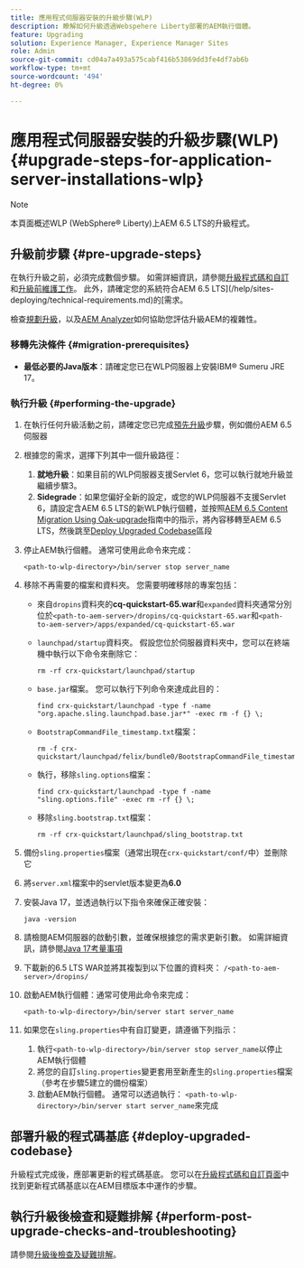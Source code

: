 ```yaml
---
title: 應用程式伺服器安裝的升級步驟(WLP)
description: 瞭解如何升級透過Webspehere Liberty部署的AEM執行個體。
feature: Upgrading
solution: Experience Manager, Experience Manager Sites
role: Admin
source-git-commit: cd04a7a493a575cabf416b53869dd3fe4df7ab6b
workflow-type: tm+mt
source-wordcount: '494'
ht-degree: 0%

---
```


# 應用程式伺服器安裝的升級步驟(WLP) {#upgrade-steps-for-application-server-installations-wlp}

>[!NOTE]
>
>本頁面概述WLP (WebSphere® Liberty)上AEM 6.5 LTS的升級程式。

## 升級前步驟 {#pre-upgrade-steps}

在執行升級之前，必須完成數個步驟。 如需詳細資訊，請參閱[升級程式碼和自訂](/help/sites-deploying/upgrading-code-and-customizations.md)和[升級前維護工作](/help/sites-deploying/pre-upgrade-maintenance-tasks.md)。 此外，請確定您的系統符合AEM 6.5 LTS](/help/sites-deploying/technical-requirements.md)的[需求。

檢查[規劃升級](/help/sites-deploying/upgrade-planning.md)，以及[AEM Analyzer](/help/sites-deploying/pattern-detector.md)如何協助您評估升級AEM的複雜性。

### 移轉先決條件 {#migration-prerequisites}

* **最低必要的Java版本**：請確定您已在WLP伺服器上安裝IBM® Sumeru JRE 17。

### 執行升級 {#performing-the-upgrade}

1. 在執行任何升級活動之前，請確定您已完成[預先升級](#pre-upgrade-steps)步驟，例如備份AEM 6.5伺服器
1. 根據您的需求，選擇下列其中一個升級路徑：
   1. **就地升級**：如果目前的WLP伺服器支援Servlet 6，您可以執行就地升級並繼續步驟3。
   1. **Sidegrade**：如果您偏好全新的設定，或您的WLP伺服器不支援Servlet 6，請設定含AEM 6.5 LTS的新WLP執行個體，並按照[AEM 6.5 Content Migration Using Oak-upgrade](/help/sites-deploying/aem-65-to-aem-65lts-content-migration-using-oak-upgrade.md)指南中的指示，將內容移轉至AEM 6.5 LTS，然後跳至[Deploy Upgraded Codebase](#deploy-upgraded-codebase)區段

1. 停止AEM執行個體。 通常可使用此命令來完成：

   ```shell
   <path-to-wlp-directory>/bin/server stop server_name
   ```

1. 移除不再需要的檔案和資料夾。 您需要明確移除的專案包括：

   * 來自`dropins`資料夾的&#x200B;**cq-quickstart-65.war**&#x200B;和`expanded`資料夾通常分別位於`<path-to-aem-server>/dropins/cq-quickstart-65.war`和`<path-to-aem-server>/apps/expanded/cq-quickstart-65.war`
   * `launchpad/startup`資料夾。 假設您位於伺服器資料夾中，您可以在終端機中執行以下命令來刪除它：

     ```shell
     rm -rf crx-quickstart/launchpad/startup
     ```

   * `base.jar`檔案。 您可以執行下列命令來達成此目的：

     ```shell
     find crx-quickstart/launchpad -type f -name "org.apache.sling.launchpad.base.jar*" -exec rm -f {} \;
     ```

   * `BootstrapCommandFile_timestamp.txt`檔案：

     ```shell
     rm -f crx-quickstart/launchpad/felix/bundle0/BootstrapCommandFile_timestamp.txt
     ```

   * 執行，移除`sling.options`檔案：

     ```shell
     find crx-quickstart/launchpad -type f -name "sling.options.file" -exec rm -rf {} \; 
     ```

   * 移除`sling.bootstrap.txt`檔案：

     ```shell
     rm -rf crx-quickstart/launchpad/sling_bootstrap.txt
     ```

1. 備份`sling.properties`檔案（通常出現在`crx-quickstart/conf/`中）並刪除它
1. 將`server.xml`檔案中的servlet版本變更為&#x200B;**6.0**
1. 安裝Java 17，並透過執行以下指令來確保正確安裝：

   ```shell
   java -version
   ```

1. 請檢閱AEM伺服器的啟動引數，並確保根據您的需求更新引數。 如需詳細資訊，請參閱[Java 17考量事項](/help/sites-deploying/custom-standalone-install.md#java-17-considerations-java-considerations)
1. 下載新的6.5 LTS WAR並將其複製到以下位置的資料夾： `/<path-to-aem-server>/dropins/`
1. 啟動AEM執行個體：通常可使用此命令來完成：

   ```shell
   <path-to-wlp-directory>/bin/server start server_name
   ```

1. 如果您在`sling.properties`中有自訂變更，請遵循下列指示：

   1. 執行`<path-to-wlp-directory>/bin/server stop server_name`以停止AEM執行個體
   1. 將您的自訂`sling.properties`變更套用至新產生的`sling.properties`檔案（參考在步驟5建立的備份檔案）
   1. 啟動AEM執行個體。 通常可以透過執行： `<path-to-wlp-directory>/bin/server start server_name`來完成

## 部署升級的程式碼基底 {#deploy-upgraded-codebase}

升級程式完成後，應部署更新的程式碼基底。 您可以在[升級程式碼和自訂頁面](/help/sites-deploying/upgrading-code-and-customizations.md)中找到更新程式碼基底以在AEM目標版本中運作的步驟。

## 執行升級後檢查和疑難排解 {#perform-post-upgrade-checks-and-troubleshooting}

請參閱[升級後檢查及疑難排解](/help/sites-deploying/post-upgrade-checks-and-troubleshooting.md)。
